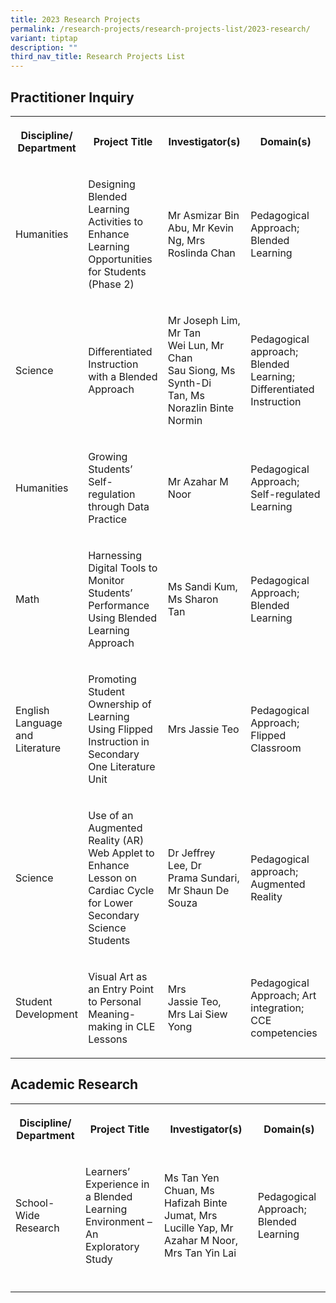 ```yaml
---
title: 2023 Research Projects
permalink: /research-projects/research-projects-list/2023-research/
variant: tiptap
description: ""
third_nav_title: Research Projects List
---
```

<h2>Practitioner Inquiry</h2><table><tbody><tr><th rowspan="1" colspan="1"><p>Discipline/ Department</p></th><th rowspan="1" colspan="1"><p>Project Title</p></th><th rowspan="1" colspan="1"><p>Investigator(s)</p></th><th rowspan="1" colspan="1"><p>Domain(s)</p></th></tr><tr><td rowspan="1" colspan="1"><p>Humanities</p></td><td rowspan="1" colspan="1"><p>Designing Blended Learning Activities to Enhance Learning Opportunities for Students (Phase 2)&nbsp;</p></td><td rowspan="1" colspan="1"><p>Mr Asmizar Bin Abu, Mr Kevin Ng,&nbsp;Mrs Roslinda&nbsp;Chan</p></td><td rowspan="1" colspan="1"><p>Pedagogical Approach; Blended Learning</p></td></tr><tr><td rowspan="1" colspan="1"><p>Science</p></td><td rowspan="1" colspan="1"><p>Differentiated Instruction with a Blended Approach&nbsp;</p></td><td rowspan="1" colspan="1"><p>Mr Joseph Lim, Mr Tan Wei&nbsp;Lun, Mr Chan Sau&nbsp;Siong, Ms Synth-Di Tan,&nbsp;Ms Norazlin&nbsp;Binte Normin</p></td><td rowspan="1" colspan="1"><p>Pedagogical approach; Blended Learning; Differentiated Instruction&nbsp;</p></td></tr><tr><td rowspan="1" colspan="1"><p>Humanities</p></td><td rowspan="1" colspan="1"><p>Growing Students’ Self-regulation through Data Practice&nbsp;</p></td><td rowspan="1" colspan="1"><p>Mr Azahar&nbsp;M Noor</p></td><td rowspan="1" colspan="1"><p>Pedagogical Approach; Self-regulated Learning</p></td></tr><tr><td rowspan="1" colspan="1"><p>Math</p></td><td rowspan="1" colspan="1"><p>Harnessing Digital Tools to Monitor Students’ Performance Using&nbsp;Blended Learning Approach&nbsp;</p></td><td rowspan="1" colspan="1"><p>Ms Sandi Kum, Ms Sharon Tan&nbsp;</p></td><td rowspan="1" colspan="1"><p>Pedagogical Approach; Blended Learning</p></td></tr><tr><td rowspan="1" colspan="1"><p>English Language and Literature</p></td><td rowspan="1" colspan="1"><p>Promoting Student Ownership of Learning Using Flipped Instruction in Secondary One Literature Unit&nbsp;</p></td><td rowspan="1" colspan="1"><p>Mrs Jassie Teo</p></td><td rowspan="1" colspan="1"><p>Pedagogical Approach; Flipped Classroom</p></td></tr><tr><td rowspan="1" colspan="1"><p>Science</p></td><td rowspan="1" colspan="1"><p>Use of an Augmented Reality (AR) Web Applet to Enhance Lesson on Cardiac Cycle for Lower Secondary Science Students&nbsp;</p></td><td rowspan="1" colspan="1"><p>Dr Jeffrey Lee,&nbsp;Dr Prama&nbsp;Sundari, Mr Shaun De Souza&nbsp;&nbsp;</p></td><td rowspan="1" colspan="1"><p>Pedagogical approach; Augmented Reality</p></td></tr><tr><td rowspan="1" colspan="1"><p>Student Development</p></td><td rowspan="1" colspan="1"><p>Visual Art as an Entry Point to Personal Meaning-making in CLE Lessons&nbsp;</p></td><td rowspan="1" colspan="1"><p>Mrs Jassie&nbsp;Teo, Mrs Lai Siew Yong&nbsp;</p></td><td rowspan="1" colspan="1"><p>Pedagogical Approach; Art integration; CCE competencies&nbsp;</p></td></tr></tbody></table><h2>Academic Research</h2><table><tbody><tr><th rowspan="1" colspan="1"><p>Discipline/ Department</p></th><th rowspan="1" colspan="1"><p>Project Title</p></th><th rowspan="1" colspan="1"><p>Investigator(s)</p></th><th rowspan="1" colspan="1"><p>Domain(s)</p></th></tr><tr><td rowspan="1" colspan="1"><p>School-Wide Research</p></td><td rowspan="1" colspan="1"><p>Learners’ Experience in a Blended Learning Environment – An Exploratory Study</p></td><td rowspan="1" colspan="1"><p>Ms Tan Yen Chuan, Ms Hafizah Binte Jumat, Mrs Lucille Yap, Mr Azahar M Noor, Mrs Tan Yin Lai</p></td><td rowspan="1" colspan="1"><p>Pedagogical Approach; Blended Learning</p></td></tr><tr><td rowspan="1" colspan="1"><p></p></td><td rowspan="1" colspan="1"><p></p></td><td rowspan="1" colspan="1"><p></p></td><td rowspan="1" colspan="1"><p></p></td></tr></tbody></table><p></p>